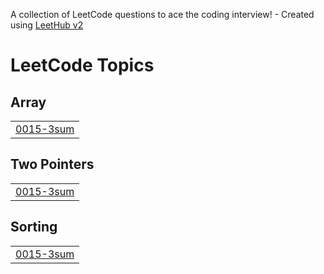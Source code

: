 A collection of LeetCode questions to ace the coding interview! - Created using [LeetHub v2](https://github.com/arunbhardwaj/LeetHub-2.0)
<!---LeetCode Topics Start-->
# LeetCode Topics
## Array
|  |
| ------- |
| [0015-3sum](https://github.com/dhivyan-11/LEETCODE/tree/master/0015-3sum) |
## Two Pointers
|  |
| ------- |
| [0015-3sum](https://github.com/dhivyan-11/LEETCODE/tree/master/0015-3sum) |
## Sorting
|  |
| ------- |
| [0015-3sum](https://github.com/dhivyan-11/LEETCODE/tree/master/0015-3sum) |
<!---LeetCode Topics End-->